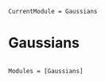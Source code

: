 ```@meta
CurrentModule = Gaussians
```

# Gaussians

```@index
```

```@autodocs
Modules = [Gaussians]
```
